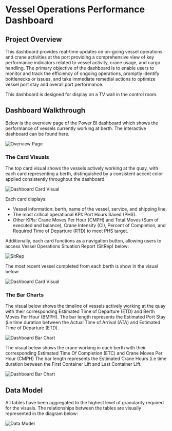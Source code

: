 # Vessel Operations Performance Dashboard
## Project Overview
This dashboard provides real-time updates on on-going vessel operations and crane activities at the port providing a comprehensive view of key performance indicators related to vessel activity, crane usage, and cargo handling. The primary objective of the dashboard is to enable users to monitor and track the efficiency of ongoing operations, promptly identify bottlenecks or issues, and take immediate remedial actions to optimize vessel port stay and overall port performance.

This dashboard is designed for display on a TV wall in the control room.

## Dashboard Walkthrough
Below is the overview page of the Power BI dashboard which shows the performance of vessels currently working at berth. 
The interactive dashboard can be found here.
<p align="left"><img src="https://github.com/dmokafor/Vessel_Operations_Performance_Dashboard/blob/main/Screenshots/Vessel_Operations_Performance_Dashboard.png" alt="Overview Page"></p>

### The Card Visuals
The top card visual shows the vessels actively working at the quay, with each card representing a berth, distinguished by a consistent accent color applied consistently throughout the dashboard.
<p align="left"><img src="https://github.com/dmokafor/Vessel_Operations_Performance_Dashboard/blob/main/Screenshots/Dashboard_Card_Visual.png" alt="Dashboard Card Visual"></p>

Each card displays:
- Vessel information: berth, name of the vessel, service, and shipping line.
- The most critical operational KPI: Port Hours Saved (PHS).
- Other KPIs: Crane Moves Per Hour (CMPH) and Total Moves (Sum of executed and balance), Crane Intensity (CI), Percent of Completion, and Required Time of Departure (RTD) to meet PHS target.

Additionally, each card functions as a navigation button, allowing users to access Vessel Operations Situation Report (SitRep) below:
<p align="left"><img src="https://github.com/dmokafor/Vessel_Operations_Performance_Dashboard/blob/main/Screenshots/Vessel_Operations_Performance_Dashboard_2.png" alt="SitRep"></p>

The most recent vessel completed from each berth is show in the visual below:
<p align="left"><img src="https://github.com/dmokafor/Vessel_Operations_Performance_Dashboard/blob/main/Screenshots/Dashboard_Card_Visual_2.png" alt="Dashboard Card Visual"></p>

### The Bar Charts
The visual below shows the timeline of vessels actively working at the quay with their corresponding Estimated Time of Departure (ETD) and Berth Moves Per Hour (BMPH).
The bar length represents the Estimated Port Stay (i.e time duration between the Actual Time of Arrival (ATA) and Estimated Time of Departure (ETD).
<p align="left"><img src="https://github.com/dmokafor/Vessel_Operations_Performance_Dashboard/blob/main/Screenshots/Dashboard_Bar_Chart.png" alt="Dashboard Bar Chart"></p>

The visual below shows the crane working in each berth with their corresponding Estimated Time Of Completion (ETC) and Crane Moves Per Hour (CMPH)
The bar length represents the Estimated Crane Hours (i.e time duration between the First Container Lift and Last Container Lift.
<p align="left"><img src="https://github.com/dmokafor/Vessel_Operations_Performance_Dashboard/blob/main/Screenshots/Dashboard_Bar_Chart_2.png" alt="Dashboard Bar Chart"></p>

## Data Model
All tables have been aggregated to the highest level of granularity required for the visuals. The relationships between the tables are visually represented in the diagram below:
<p align="left"><img src="https://github.com/dmokafor/Vessel_Operations_Performance_Dashboard/blob/main/Screenshots/Data%20Model.png" alt="Data Model"></p>
